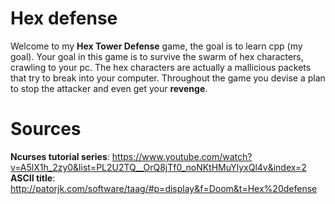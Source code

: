 # Hex defense

Welcome to my **Hex Tower Defense** game, the goal is to learn cpp (my goal).
Your goal in this game is to survive the swarm of hex characters, crawling to your pc.
The hex characters are actually a mallicious packets that try to break into your computer.
Throughout the game you devise a plan to stop the attacker and even get your **revenge**.


# Sources

**Ncurses tutorial series**:
https://www.youtube.com/watch?v=A5lX1h_2zy0&list=PL2U2TQ__OrQ8jTf0_noNKtHMuYlyxQl4v&index=2
**ASCII title**:
http://patorjk.com/software/taag/#p=display&f=Doom&t=Hex%20defense
